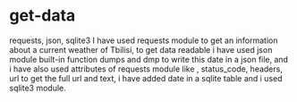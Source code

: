 # get-data
requests, json, sqlite3
I have used requests module to get an information about a current weather of Tbilisi, to get data readable i have used json module built-in function dumps and dmp to write this date in a json file, and i have also used attributes of requests module like , status_code, headers, url to get the full url and text, i have added date in a sqlite table and i used sqlite3 module. 
